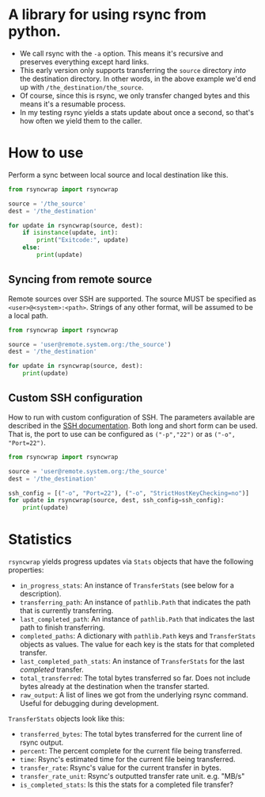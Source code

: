 # A library for using rsync from python.
* We call rsync with the `-a` option. This means it's recursive and preserves everything except
hard links.
* This early version only supports transferring the `source` directory *into* the destination
directory.  In other words, in the above example we'd end up with `/the_destination/the_source`.
* Of course, since this is rsync, we only transfer changed bytes and this means it's a resumable
process.
* In my testing rsync yields a stats update about once a second, so that's how often we yield
them to the caller.

# How to use
Perform a sync between local source and local
destination like this.
```python
from rsyncwrap import rsyncwrap

source = '/the_source'
dest = '/the_destination'

for update in rsyncwrap(source, dest):
    if isinstance(update, int):
        print("Exitcode:", update)
    else:
        print(update)
```

## Syncing from remote source
Remote sources over SSH are supported. The source MUST
be specified as `<user>@<system>:<path>`. Strings of any
other format, will be assumed to be a local path.
```python
from rsyncwrap import rsyncwrap

source = 'user@remote.system.org:/the_source')
dest = '/the_destination'

for update in rsyncwrap(source, dest):
    print(update)
```

## Custom SSH configuration
How to run with custom configuration of SSH. The parameters
available are described in the [SSH documentation](https://linux.die.net/man/5/ssh_config).
Both long and short form can be used. That is, the port to use can be configured
as `("-p","22")` or as `("-o", "Port=22")`.
```python
from rsyncwrap import rsyncwrap

source = 'user@remote.system.org:/the_source'
dest = '/the_destination'

ssh_config = [("-o", "Port=22"), ("-o", "StrictHostKeyChecking=no")]
for update in rsyncwrap(source, dest, ssh_config=ssh_config):
    print(update)
```

# Statistics

`rsyncwrap` yields progress updates via `Stats` objects that have the following properties:

* `in_progress_stats`: An instance of `TransferStats` (see below for a description).
* `transferring_path`: An instance of `pathlib.Path` that indicates the path that is currently
transferring.
* `last_completed_path`: An instance of `pathlib.Path` that indicates the last path to finish
transferring.
* `completed_paths`: A dictionary with `pathlib.Path` keys and `TransferStats` objects as values.
  The value for each key is the stats for that completed transfer.
* `last_completed_path_stats`: An instance of `TransferStats` for the last *completed* transfer.
* `total_transferred`: The total bytes transferred so far.  Does not include bytes already at the
 destination when the transfer started.
* `raw_output`: A list of lines we got from the underlying rsync command.  Useful for debugging
during development.

`TransferStats` objects look like this:

* `transferred_bytes`:  The total bytes transferred for the current line of rsync output.
* `percent`:  The percent complete for the current file being transferred.
* `time`:  Rsync's estimated time for the current file being transferred.
* `transfer_rate`:  Rsync's value for the current transfer in bytes.
* `transfer_rate_unit`: Rsync's outputted transfer rate unit.  e.g. "MB/s"
* `is_completed_stats`:  Is this the stats for a completed file transfer?
